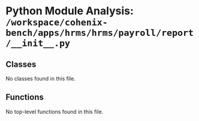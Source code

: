 # Python Module Analysis: `/workspace/cohenix-bench/apps/hrms/hrms/payroll/report/__init__.py`

## Classes

No classes found in this file.


## Functions

No top-level functions found in this file.

